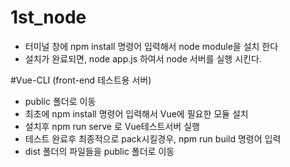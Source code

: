 ﻿# 1st_node
- 터미널 창에 npm install 명령어 입력해서  node module을 설치 한다
- 설치가 완료되면, node app.js 하여서 node 서버를 실행 시킨다.


#Vue-CLI (front-end 테스트용 서버)
- public 폴더로 이동
- 최초에 npm install 명령어 입력해서 Vue에 필요한 모듈 설치
- 설치후 npm run serve 로 Vue테스트서버 실행
- 테스트 완료후 최종적으로 pack시킬경우, npm run build 명령어 입력
- dist 폴더의 파일들을 public 폴더로 이동
